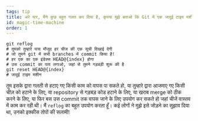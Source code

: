 ```yaml
---
tags: tip
title: अरे यार, मैंने कुछ बहुत गलत कर दिया है, कृपया मुझे बताओ कि Git में एक जादुई टाइम मशीन है?!
id: magic-time-machine
order: 1
---
```


```git
git reflog
# तुमको तुम्हारे पास मौजूद हर चीज की एक सूची दिखाई देगी
# जो तुमने git में सभी branches में commit किया है!
# हर एक का एक इंडेक्स HEAD@{index} होगा
# उस commit का पता लगाओ, जहां से तुमने गड़बड़ी शुरू की है
git reset HEAD@{index}
# जादुई टाइम मशीन
```

तुम इसके द्वारा गलती से हटाए गए किसी काम को वापस पा सकते हो, या तुम्हारे द्वारा आजमाए गए किसी चीज़ को हटाने के लिए, या repository से गड़बड़ कोड हटाने के लिए, या खराब merge को ठीक करने के लिए, या फिर बस उस commit तक वापस जाने के लिए उपयोग कर सकते हो जहां चीजें वास्तव में काम कर रही थी। मैं `reflog` का बहुत उपयोग करता हूँ। कई लोगों ने मुझे इसे जोड़ने का सुझाव दिया था, उनको इक्कीस तोपों की सलामी!